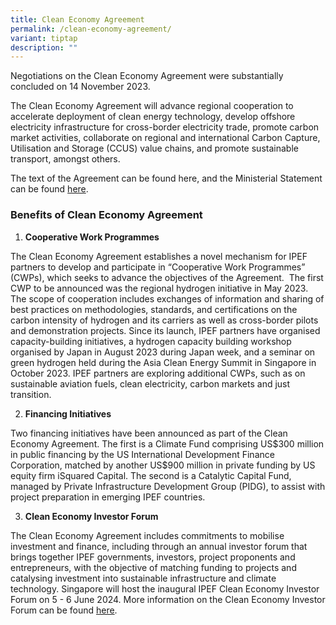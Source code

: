 ```yaml
---
title: Clean Economy Agreement
permalink: /clean-economy-agreement/
variant: tiptap
description: ""
---
```

<p>Negotiations on the Clean Economy Agreement were substantially concluded
on 14 November 2023.&nbsp;</p>
<p></p>
<p>The Clean Economy Agreement will advance regional cooperation to accelerate
deployment of clean energy technology, develop offshore electricity infrastructure
for cross-border electricity trade, promote carbon market activities, collaborate
on regional and international Carbon Capture, Utilisation and Storage (CCUS)
value chains, and promote sustainable transport, amongst others.&nbsp;</p>
<p></p>
<p>The text of the Agreement can be found here, and the Ministerial Statement
can be found <a href="https://www.mti.gov.sg/-/media/MTI/Newsroom/Press-Releases/2022/09/Annex-C---Joint-Ministerial-Statement-on-IPEF-Pillar-3-Clean-Economy.pdf" rel="noopener noreferrer nofollow" target="_blank">here</a>.</p>
<p></p>
<h3><strong>Benefits of Clean Economy Agreement</strong></h3>
<p></p>
<ol>
<li>
<p><strong>Cooperative Work Programmes</strong>
</p>
</li>
</ol>
<p></p>
<p>The Clean Economy Agreement establishes a novel mechanism for IPEF partners
to develop and participate in “Cooperative Work Programmes” (CWPs), which
seeks to advance the objectives of the Agreement.&nbsp; The first CWP to
be announced was the regional hydrogen initiative in May 2023. The scope
of cooperation includes exchanges of information and sharing of best practices
on methodologies, standards, and certifications on the carbon intensity
of hydrogen and its carriers as well as cross-border pilots and demonstration
projects. Since its launch, IPEF partners have organised capacity-building
initiatives, a hydrogen capacity building workshop organised by Japan in
August 2023 during Japan week, and a seminar on green hydrogen held during
the Asia Clean Energy Summit in Singapore in October 2023. IPEF partners
are exploring additional CWPs, such as on sustainable aviation fuels, clean
electricity, carbon markets and just transition.&nbsp;</p>
<p></p>
<ol start="2">
<li>
<p><strong>Financing Initiatives</strong>
</p>
</li>
</ol>
<p></p>
<p>Two financing initiatives have been announced as part of the Clean Economy
Agreement. The first is a Climate Fund comprising US$300 million in public
financing by the US International Development Finance Corporation, matched
by another US$900 million in private funding by US equity firm iSquared
Capital. The second is a Catalytic Capital Fund, managed by Private Infrastructure
Development Group (PIDG), to assist with project preparation in emerging
IPEF countries.</p>
<p></p>
<ol start="3">
<li>
<p><strong>Clean Economy Investor Forum</strong>
</p>
</li>
</ol>
<p></p>
<p>The Clean Economy Agreement includes commitments to mobilise investment
and finance, including through an annual investor forum that brings together
IPEF governments, investors, project proponents and entrepreneurs, with
the objective of matching funding to projects and catalysing investment
into sustainable infrastructure and climate technology. Singapore will
host the inaugural IPEF Clean Economy Investor Forum on 5 - 6 June 2024.
More information on the Clean Economy Investor Forum can be found <a href="IPEFinvestorforum.org" rel="noopener noreferrer nofollow" target="_blank">here</a>.</p>
<p>
<br>
<br>
</p>